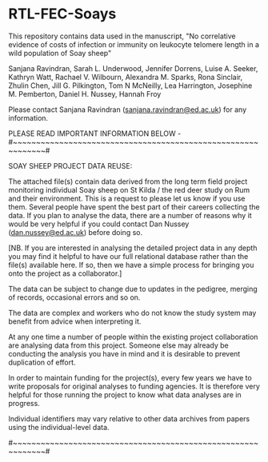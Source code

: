 # RTL-FEC-Soays

This repository contains data used in the manuscript, "No correlative evidence of costs of infection or immunity on leukocyte telomere length in a wild population of Soay sheep"

Sanjana Ravindran, Sarah L. Underwood, Jennifer Dorrens, Luise A. Seeker, Kathryn Watt, Rachael V. Wilbourn, Alexandra M. Sparks, Rona Sinclair, Zhulin Chen, Jill G. Pilkington, Tom N McNeilly, Lea Harrington, Josephine M. Pemberton, Daniel H. Nussey, Hannah Froy

Please contact Sanjana Ravindran (sanjana.ravindran@ed.ac.uk) for any information.

PLEASE READ IMPORTANT INFORMATION BELOW - #~~~~~~~~~~~~~~~~~~~~~~~~~~~~~~~~~~~~~~~~~~~~~~~~~~~~~~~~~~~~~#

SOAY SHEEP PROJECT DATA REUSE:

The attached file(s) contain data derived from the long term field project monitoring individual Soay sheep on St Kilda / the red deer study on Rum and their environment. This is a request to please let us know if you use them. Several people have spent the best part of their careers collecting the data. If you plan to analyse the data, there are a number of reasons why it would be very helpful if you could contact Dan Nussey (dan.nussey@ed.ac.uk) before doing so.

[NB. If you are interested in analysing the detailed project data in any depth you may find it helpful to have our full relational database rather than the file(s) available here. If so, then we have a simple process for bringing you onto the project as a collaborator.]

The data can be subject to change due to updates in the pedigree, merging of records, occasional errors and so on.

The data are complex and workers who do not know the study system may benefit from advice when interpreting it.

At any one time a number of people within the existing project collaboration are analysing data from this project. Someone else may already be conducting the analysis you have in mind and it is desirable to prevent duplication of effort.

In order to maintain funding for the project(s), every few years we have to write proposals for original analyses to funding agencies. It is therefore very helpful for those running the project to know what data analyses are in progress.

Individual identifiers may vary relative to other data archives from papers using the individual-level data.

#~~~~~~~~~~~~~~~~~~~~~~~~~~~~~~~~~~~~~~~~~~~~~~~~~~~~~~~~~~~~~#
